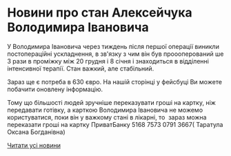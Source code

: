 # Новини про стан Алексейчука Володимира Івановича

У Володимира Івановича через тиждень після першої операції виникли постопераційні ускладнення, в зв'язку з чим він був проооперований ше 3 рази в проміжку між 20 грудня і 8 січня і знаходиться в відділенні інтенсивної терапії. Стан важкий, але стабільний.

Зараз ще є потреба в 630 євро. На нашій сторінці у фейсбуці Ви можете побачити оновлену інформацію.

Тому що більшості людей зручніше переказувати гроші на картку, ніж передавати готівку, а карткою Володимира Івановича не можемо користуватися, поки він у важкому стані в лікарні, то  зараз можна переказати гроші на картку ПриватБанку 5168 7573 0791 3667( Таратула Оксана Богданівна)

[Читати усі новини](/news)
